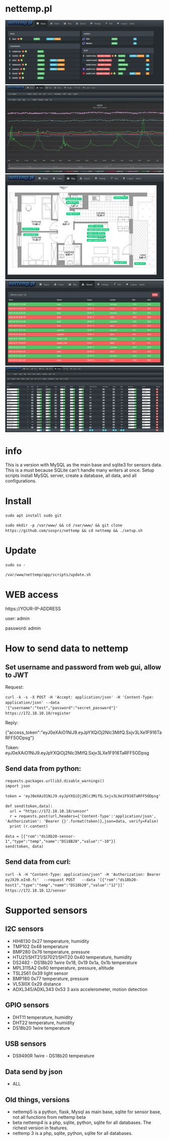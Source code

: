 # nettemp.pl

![nettemp status](https://github.com/sosprz/nettemp/raw/nettemp5/img/nettemp-status.png)
![nettemp charts](https://github.com/sosprz/nettemp/raw/nettemp5/img/nettemp-charts.png)
![nettemp status](https://github.com/sosprz/nettemp/raw/nettemp5/img/nettemp-map.png)
![nettemp status](https://github.com/sosprz/nettemp/raw/nettemp5/img/nettemp-alarms.png)
![nettemp status](https://github.com/sosprz/nettemp/raw/nettemp5/img/nettemp-settings.png)

# info

This is a version with MySQL as the main base and sqlite3 for sensors data. This is a must because SQLite can't handle many writers at once. Setup scripts install MySQL server, create a database, all data, and all configurations.

# Install

```sudo apt install sudo git```

```sudo mkdir -p /var/www/ && cd /var/www/ && git clone https://github.com/sosprz/nettemp && cd nettemp && ./setup.sh```

# Update

```sudo su -```

```/var/www/nettemp/app/scripts/update.sh```


# WEB access 
https://YOUR-IP-ADDRESS

user: admin

password: admin

# How to send data to nettemp

## Set username and password from web gui, allow to JWT

Request:

```curl -k -s -X POST -H 'Accept: application/json' -H 'Content-Type: application/json' --data '{"username":"test","password":"secret_password"}' https://172.18.10.10/register```

Reply:

{"access_token":"eyJ0eXAiO1NiJ9.eyJpYXQiOj2Nlc3MifQ.Sxjv3LXe1F916TaRFF5ODpsg"}

Token: 
eyJ0eXAiO1NiJ9.eyJpYXQiOj2Nlc3MifQ.Sxjv3LXe1F916TaRFF5ODpsg


## Send data from python:
```import requests
requests.packages.urllib3.disable_warnings() 
import json

token = 'eyJ0eXAiO1NiJ9.eyJpYXQiOj2Nlc3MifQ.Sxjv3LXe1F916TaRFF5ODpsg'

def send(token,data):
  url = "https://172.18.10.10/sensor"
  r = requests.post(url,headers={'Content-Type':'application/json', 'Authorization': 'Bearer {}'.format(token)},json=data, verify=False)
  print (r.content)

data = [{"rom":"ds18b20-sensor-1","type":"temp","name":"DS18B20","value":"-10"}]
send(token, data)
```

## Send data from curl:
```curl -k -H "Content-Type: application/json" -H 'Authorization: Bearer eyJXJ9.eIn0.fc'  --request POST   --data '[{"rom":"ds18b20-host1","type":"temp","name":"DS18b20","value":"12"}]' https://172.18.10.12/sensor```

# Supported sensors

## I2C sensors
* HIH6130 0x27 temperature, humidity
* TMP102 0x48 temperature
* BMP280 0x76 temperature, pressure
* HTU21/SHT21/SI7021/SHT20 0x40 temperature, humidity
* DS2482 - DS18b20 1wire  0x18, 0x19 0x1a, 0x1b temperature
* MPL3115A2 0x60 temperature, pressure, altitude
* TSL2561 0x39 light sensor
* BMP180 0x77 temperature, pressure
* VL53l0X 0x29 distance
* ADXL345/ADXL343 0x53 3 axis accelerometer, motion detection 

## GPIO sensors
* DHT11 temperature, humidity
* DHT22 temperature, humidity
* DS18b20 1wire temperature

## USB sensors
* DS9490R 1wire - DS18b20 temperature

## Data send by json
* ALL


## Old things, versions

* nettemp5 is a python, flask, Mysql as main base, sqlite for sensor base, not all functions from nettemp beta
* beta nettemp4 is a php, sqlite, python, sqlite for all databases. The richest version in features.
* nettemp 3 is a php, sqlite, python, sqlite for all databases.


